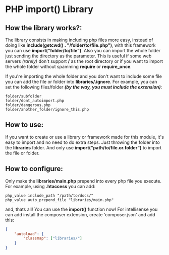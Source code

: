# PHP import() Library

## How the library works?:

The library consists in making including php files more easy, instead
of doing like **include(getcwd() . "/folder/to/file.php")**, with this
framework you can use **import("folder/to/file")**. Also you can import
the whole folder just sending the directory as the parameter. This is
useful if some web servers _(rarely)_ don't support **/** as the root directory
or if you want to import the whole folder without spamming __require__ or 
__require_once__.

If you're importing the whole folder and you don't want to include some
file you can add the file or folder into __libraries/.ignore__. For example, you can
set the following files/folder ***(by the way, you must include the extension)***:
```
folder/subfolder
folder/dont_autoimport.php
folder/dangerous.php
folder/another_folder/ignore_this.php
```
## How to use:

If you want to create or use a library or framework made for this module, it's easy
to import and no need to do extra steps. Just throwing the folder into the
__libraries__ folder. And only use __import("path/to/file.or.folder")__ to import the
file or folder.

## How to configure:

Only make the __libraries/main.php__ prepend into every php file you execute.
For example, using __.htaccess__ you can add:
```
php_value include_path "/path/to/docs/"
php_value auto_prepend_file "libraries/main.php"
```
and, thats all! You can use the __import()__ function now! For intellisense you
can add install the composer extension, create 'composer.json' and add this:
```json
{
    "autoload": {
        "classmap": ["libraries/"]
    }
}
```

